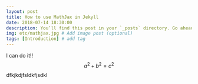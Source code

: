 ```yaml
---
layout: post
title: How to use MathJax in Jekyll
date: 2018-07-14 18:30:00
description: You’ll find this post in your `_posts` directory. Go ahead and edit it and re-build the site to see your changes. # Add post description (optional)
img: etc/mathjax.jpg # Add image post (optional)
tags: [Introduction] # add tag
---
```


I can do it!! $$a^2 + b^2 = c^2$$ dfkjkdjfsldkfjsdkl

